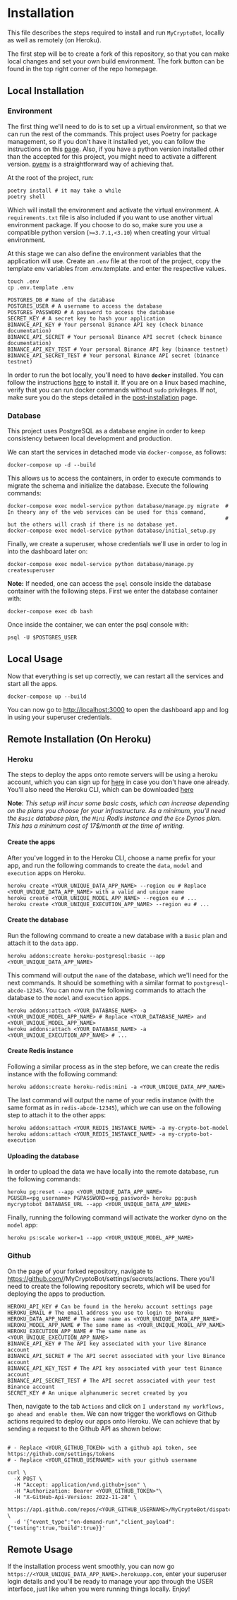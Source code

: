 # Installation

This file describes the steps required to install and run `MyCryptoBot`, locally as well as remotely (on Heroku).

The first step will be to create a fork of this repository, so that you can make local changes and set 
your own build environment. The fork button can be found in the top right corner of the repo homepage. 


## Local Installation

### Environment

The first thing we'll need to do is to set up a virtual environment, so that we can run the rest of the commands.
This project uses Poetry for package management, so if you don't have it installed yet, you can follow the 
instructions on this [page](https://python-poetry.org/docs/). Also, if you have a python version installed other 
than the accepted for this project, you might need to activate a different version. [pyenv](https://github.com/pyenv/pyenv) 
is a straightforward way of achieving that. 

At the root of the project, run: 
```shell
poetry install # it may take a while
poetry shell
```
Which will install the environment and activate the virtual environment. A `requirements.txt` file is also included 
if you want to use another virtual environment package. If you choose to do so, make sure you use a compatible python version (`>=3.7.1,<3.10`) when creating your virtual environment.

At this stage we can also define the environment variables that the application will use.
Create an `.env` file at the root of the project, copy the template env variables from 
.env.template. and enter the respective values. 

```shell
touch .env
cp .env.template .env
```

```shell
POSTGRES_DB # Name of the database
POSTGRES_USER # A username to access the database
POSTGRES_PASSWORD # A password to access the database
SECRET_KEY # A secret key to hash your application
BINANCE_API_KEY # Your personal Binance API key (check binance documentation)
BINANCE_API_SECRET # Your personal Binance API secret (check binance documentation)
BINANCE_API_KEY_TEST # Your personal Binance API key (binance testnet)
BINANCE_API_SECRET_TEST # Your personal Binance API secret (binance testnet)
```


In order to run the bot locally, you'll need to have **`docker`** installed. You can follow the instructions [here](https://docs.docker.com/get-docker/) to install it.
If you are on a linux based machine, verify that you can run docker commands without `sudo` privileges. If not, make sure you do the steps detailed in the [post-installation](https://docs.docker.com/engine/install/linux-postinstall/) page.

### Database

This project uses PostgreSQL as a database engine in order to keep consistency between local development and production.

We can start the services in detached mode via `docker-compose`, as follows:
```shell
docker-compose up -d --build
```
This allows us to access the containers, in order to execute commands to migrate the schema and initialize the 
database. Execute the following commands:

```shell
docker-compose exec model-service python database/manage.py migrate  # In theory any of the web services can be used for this command, 
                                                                     # but the others will crash if there is no database yet.
docker-compose exec model-service python database/initial_setup.py
```
Finally, we create a superuser, whose credentials we'll use in order to log in into the dashboard later on:

```shell
docker-compose exec model-service python database/manage.py createsuperuser
```

__Note:__ If needed, one can access the `psql` console inside the database container with the following steps.
First we enter the database container with:
```shell
docker-compose exec db bash
```
Once inside the container, we can enter the psql console with:
```shell
psql -U $POSTGRES_USER
```

## Local Usage

Now that everything is set up correctly, we can restart all the services and start all the apps.
```shell
docker-compose up --build
```

You can now go to [http://localhost:3000](http://localhost:3000) to open the dashboard app and log in using your superuser credentials. 


## Remote Installation (On Heroku)


### Heroku

The steps to deploy the apps onto remote servers will be using a heroku account, which you can sign up for 
[here](https://signup.heroku.com/) in case you don't have one already. You'll also need the Heroku CLI, which can be 
downloaded [here](https://devcenter.heroku.com/articles/heroku-cli)

**Note**: *This setup will incur some basic costs, which
can increase depending on the plans you choose for your infrastructure. As a minimum, you'll need the 
`Basic` database plan, the `Mini` Redis instance and the `Eco` Dynos plan. This has a minimum cost of 17$/month at the time
of writing.*

#### Create the apps

After you've logged in to the Heroku CLI, choose a name prefix for your app, and run the following commands to 
create the `data`, `model` and `execution` apps on Heroku.

```shell
heroku create <YOUR_UNIQUE_DATA_APP_NAME> --region eu # Replace <YOUR_UNIQUE_DATA_APP_NAME> with a valid and unique name
heroku create <YOUR_UNIQUE_MODEL_APP_NAME> --region eu # ...
heroku create <YOUR_UNIQUE_EXECUTION_APP_NAME> --region eu # ...
```

#### Create the database

Run the following command to create a new database with a `Basic` plan and attach it to the `data` app.

```shell
heroku addons:create heroku-postgresql:basic --app <YOUR_UNIQUE_DATA_APP_NAME>
```

This command will output the `name` of the database, which we'll need for the next commands. It should be something 
with a similar format to `postgresql-abcde-12345`. You can now run the following commands to attach the database
to the `model` and `execution` apps.

```shell
heroku addons:attach <YOUR_DATABASE_NAME> -a <YOUR_UNIQUE_MODEL_APP_NAME> # Replace <YOUR_DATABASE_NAME> and <YOUR_UNIQUE_MODEL_APP_NAME>
heroku addons:attach <YOUR_DATABASE_NAME> -a <YOUR_UNIQUE_EXECUTION_APP_NAME> # ...
```

#### Create Redis instance

Following a similar process as in the step before, we can create the redis instance with the following command:

```shell
heroku addons:create heroku-redis:mini -a <YOUR_UNIQUE_DATA_APP_NAME>
```

The last command will output the name of your redis instance (with the same format as in `redis-abcde-12345`), 
which we can use on the following step to attach it to the other apps:

```shell
heroku addons:attach <YOUR_REDIS_INSTANCE_NAME> -a my-crypto-bot-model
heroku addons:attach <YOUR_REDIS_INSTANCE_NAME> -a my-crypto-bot-execution
```

#### Uploading the database

In order to upload the data we have locally into the remote database, run the following commands:

```shell
heroku pg:reset --app <YOUR_UNIQUE_DATA_APP_NAME>
PGUSER=<pg_username> PGPASSWORD=<pg_password> heroku pg:push mycryptobot DATABASE_URL --app <YOUR_UNIQUE_DATA_APP_NAME>
```

Finally, running the following command will activate the worker dyno on the `model` app:
```shell
heroku ps:scale worker=1 --app <YOUR_UNIQUE_MODEL_APP_NAME>
```

### Github

On the page of your forked repository, navigate to
https://github.com/<your-github-username>/MyCryptoBot/settings/secrets/actions. There you'll need to create the following
repository secrets, which will be used for deploying the apps to production.

```shell
HEROKU_API_KEY # Can be found in the heroku account settings page 
HEROKU_EMAIL # The email address you use to login to Heroku
HEROKU_DATA_APP_NAME # The same name as <YOUR_UNIQUE_DATA_APP_NAME>
HEROKU_MODEL_APP_NAME # The same name as <YOUR_UNIQUE_MODEL_APP_NAME>
HEROKU_EXECUTION_APP_NAME # The same name as <YOUR_UNIQUE_EXECUTION_APP_NAME>
BINANCE_API_KEY # The API key associated with your live Binance account
BINANCE_API_SECRET # The API secret associated with your live Binance account
BINANCE_API_KEY_TEST # The API key associated with your test Binance account
BINANCE_API_SECRET_TEST # The API secret associated with your test Binance account
SECRET_KEY # An unique alphanumeric secret created by you
```

Then, navigate to the tab `Actions` and click on `I understand my workflows, go ahead and enable them`. We can now
trigger the workflows on Github actions required to deploy our apps onto Heroku. We can achieve that by sending a 
request to the Github API as shown below:

```shell

# - Replace <YOUR_GITHUB_TOKEN> with a github api token, see https://github.com/settings/tokens
# - Replace <YOUR_GITHUB_USERNAME> with your github username

curl \
  -X POST \
  -H "Accept: application/vnd.github+json" \
  -H "Authorization: Bearer <YOUR_GITHUB_TOKEN>"\
  -H "X-GitHub-Api-Version: 2022-11-28" \
  https://api.github.com/repos/<YOUR_GITHUB_USERNAME>/MyCryptoBot/dispatches \
  -d '{"event_type":"on-demand-run","client_payload":{"testing":true,"build":true}}'
```

## Remote Usage

If the installation process went smoothly, you can now go `https://<YOUR_UNIQUE_DATA_APP_NAME>.herokuapp.com`, enter 
your superuser login details and you'll be ready to manage your app through the USER interface, just like when you were 
running things locally. Enjoy!